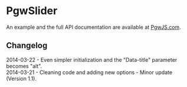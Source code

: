 PgwSlider
=========

An example and the full API documentation are available at [PgwJS.com](http://pgwjs.com/pgwslider/).

Changelog
---------

2014-03-22 - Even simpler initialization and the "Data-title" parameter becomes "alt".  
2014-03-21 - Cleaning code and adding new options - Minor update (Version 1.1).  
